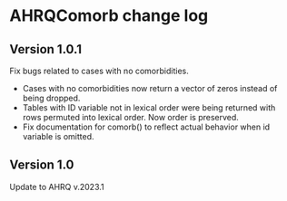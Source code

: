 # AHRQComorb change log

## Version 1.0.1

Fix bugs related to cases with no comorbidities.

* Cases with no comorbidities now return a vector of zeros instead of
  being dropped.  
* Tables with ID variable not in lexical order were being returned with
  rows permuted into lexical order.  Now order is preserved.  
* Fix documentation for comorb() to reflect actual behavior when id
  variable is omitted.  

## Version 1.0

Update to AHRQ v.2023.1
